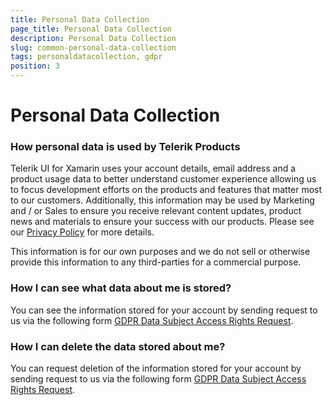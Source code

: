 ```yaml
---
title: Personal Data Collection
page_title: Personal Data Collection
description: Personal Data Collection
slug: common-personal-data-collection
tags: personaldatacollection, gdpr
position: 3
---
```


# Personal Data Collection

### How personal data is used by Telerik Products

Telerik UI for Xamarin uses your account details, email address and a product usage data to better understand customer experience allowing us to focus development efforts on the products and features that matter most to our customers. Additionally, this information may be used by Marketing and / or Sales to ensure you receive relevant content updates, product news and materials to ensure your success with our products. Please see our [Privacy Policy](https://www.progress.com/legal/privacy-center) for more details. 

This information is for our own purposes and we do not sell or otherwise provide this information to any third-parties for a commercial purpose.

### How I can see what data about me is stored?

You can see the information stored for your account by sending request to us via the following form [GDPR Data Subject Access Rights Request](https://app.onetrust.com/app/#/webform/65e969b1-9755-4cb6-adbb-0ae5939fb132).

### How I can delete the data stored about me?

You can request deletion of the information stored for your account by sending request to us via the following form [GDPR Data Subject Access Rights Request](https://app.onetrust.com/app/#/webform/65e969b1-9755-4cb6-adbb-0ae5939fb132).
